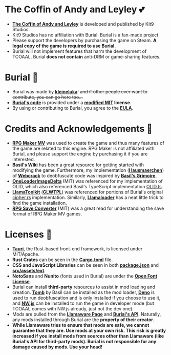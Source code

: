 <!-- TCOAAL -->
# The Coffin of Andy and Leyley 💕
- **[The Coffin of Andy and Leyley](https://store.steampowered.com/app/2378900/The_Coffin_of_Andy_and_Leyley/)** is developed and published by Kit9 Studios.
- Kit9 Studios has no affiliation with Burial. Burial is a fan-made project.
- Please support the developers by purchasing the game on Steam. **A legal copy of the game is required to use Burial.**
- Burial will not implement features that harm the development of TCOAAL. Burial **does not contain** anti-DRM or game-sharing features.

<!-- Burial -->
# Burial 🍅
- Burial was made by **[kleineluka](https://github.com/kleineluka)**! ~~and if other people ever want to contribute, you can go here too...~~
- **[Burial's code](https://www.github.com/kleineluka/burial)** is provided under a **[modified MIT](https://github.com/kleineluka/burial/blob/main/LICENSE) license**.
- By using or contributing to Burial, you agree to the **[EULA](https://github.com/kleineluka/burial/blob/main/EULA.md)**.

<!-- Credits & Acknowledgements -->
# Credits and Acknowledgements 🎉
- **[RPG Maker MV](https://www.rpgmakerweb.com/eula)** was used to create the game and thus many features of the game are related to this engine. RPG Maker is not affiliated with Burial, and please support the engine by purchasing it if you are interested.
- **[Basil's Wiki](https://coffin-wiki.basil.cafe/)** has been a great resource for getting started with modifying the game. Furthermore, my implementation ([**Hausmaerchen**](https://github.com/kleineluka/burial/tree/main/src-backend/bundled/hausmaerchen)) of [**Webcrack**](https://github.com/j4k0xb/webcrack) to deobfuscate code was inspired by [**Basil's Grimoire**](https://codeberg.org/basil/grimoire).
- **[OneLoaderImageDelta](https://github.com/rphsoftware/OneLoaderImageDelta)** (MIT) was referenced for my implementation of OLID, which also referenced Basil's TypeScript implementation [OLID.ts](https://codeberg.org/basil/OLID.ts).
- **[LlamaToolkit](https://github.com/Llamaware/LlamaToolkit/)** ([**GLWTPL**](https://github.com/me-shaon/GLWTPL)) was referenced for portions of Burial's original [cipher.rs](https://github.com/kleineluka/burial/blob/main/src-backend/src/utils/cipher.rs) implementation. Similarly, **[Llamaloader](https://github.com/Llamaware/LlamaLoader)** has a neat little trick to find the game installation.
- [**RPG Save Converter**](https://github.com/13xforever/rpgsave-converter) (MIT) was a great read for understanding the save format of RPG Maker MV games.

<!-- Licenses -->
# Licenses 📖
- [**Tauri**](https://github.com/tauri-apps/tauri), the Rust-based front-end framework, is licensed under MIT/Apache.
- **Rust Crates** can be seen in the [**Cargo.toml**](https://github.com/kleineluka/burial/blob/main/src-backend/Cargo.toml) file.
- **CSS and JavaScript Libraries** can be seen in both [**package.json**](https://github.com/kleineluka/burial/blob/main/package.json) and [**src/assets/ext**](https://github.com/kleineluka/burial/tree/main/src-frontend/assets/ext).
-  **NotoSans** and **Nunito** (fonts used in Burial) are under the [**Open Font License**](https://openfontlicense.org/).
- Burial can install **third-party** resources to assist in mod loading and creation. [**Tomb**](https://codeberg.org/basil/tomb) by Basil can be installed as the mod loader, **[Deno](https://github.com/denoland/deno)** is used to run deobfuscation and is only installed if you choose to use it, and **[NW.js](https://nwjs.io/)** can be installed to run the game in developer mode (but TCOAAL comes with NW.js already, just not the dev one).
- Mods are pulled from the [**Llamaware Page**](https://github.com/Llamaware/Llamaware.github.io/tree/main/src) and **[Burial's API](https://github.com/kleineluka/burial/blob/main/api/foreign.json)**. Naturally, any mods installed through Burial are the **property of their creator**. 
- **While Llamaware tries to ensure that mods are safe, we cannot guarantee that they are. Use mods at your own risk. This risk is greatly increased if you install mods from sources other than Llamaware (like Burial's API for third-party mods). Burial is not responsible for any damage caused by mods. Use your head!**
